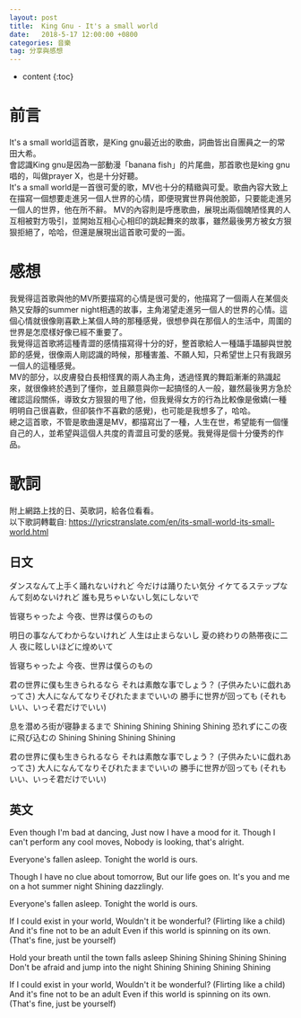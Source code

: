 ```yaml
---
layout: post
title:  King Gnu - It's a small world
date:   2018-5-17 12:00:00 +0800
categories: 音樂
tag: 分享與感想
---
```


* content
{:toc}


# 前言
It's a small world這首歌，是King gnu最近出的歌曲，詞曲皆出自團員之一的常田大希。  
會認識King gnu是因為一部動漫「banana fish」的片尾曲，那首歌也是king gnu唱的，叫做prayer X，也是十分好聽。  
It's a small world是一首很可愛的歌，MV也十分的精緻與可愛。歌曲內容大致上在描寫一個想要走進另一個人世界的心情，即便現實世界與他脫節，只要能走進另一個人的世界，他在所不辭。
MV的內容則是呼應歌曲，展現出兩個醜陋怪異的人互相被對方吸引，並開始互相心心相印的跳起舞來的故事，雖然最後男方被女方狠狠拒絕了，哈哈，但還是展現出這首歌可愛的一面。

# 感想
我覺得這首歌與他的MV所要描寫的心情是很可愛的，他描寫了一個兩人在某個炎熱又安靜的summer night相遇的故事，主角渴望走進另一個人的世界的心情。這個心情就很像剛喜歡上某個人時的那種感覺，很想參與在那個人的生活中，周圍的世界是怎麼樣好像已經不重要了。  
我覺得這首歌將這種青澀的感情描寫得十分的好，整首歌給人一種躡手躡腳與世脫節的感覺，很像兩人剛認識的時候，那種害羞、不願人知，只希望世上只有我跟另一個人的這種感覺。  
MV的部分，以皮膚發白長相怪異的兩人為主角，透過怪異的舞蹈漸漸的熟識起來，就很像終於遇到了懂你，並且願意與你一起搞怪的人一般，雖然最後男方急於確認這段關係，導致女方狠狠的甩了他，但我覺得女方的行為比較像是傲嬌(一種明明自己很喜歡，但卻裝作不喜歡的感覺)，也可能是我想多了，哈哈。  
總之這首歌，不管是歌曲還是MV，都描寫出了一種，人生在世，希望能有一個懂自己的人，並希望與這個人共度的青澀且可愛的感覺。我覺得是個十分優秀的作品。

# 歌詞
附上網路上找的日、英歌詞，給各位看看。  
以下歌詞轉載自: https://lyricstranslate.com/en/its-small-world-its-small-world.html

## 日文
ダンスなんて上手く踊れないけれど
今だけは踊りたい気分
イケてるステップなんて刻めないけれど
誰も見ちゃいないし気にしないで
 
皆寝ちゃったよ
今夜、世界は僕らのもの
 
明日の事なんてわからないけれど
人生は止まらないし
夏の終わりの熱帯夜に二人
夜に眩しいほどに煌めいて
 
皆寝ちゃったよ
今夜、世界は僕らのもの
 
君の世界に僕も生きられるなら
それは素敵な事でしょう？
(子供みたいに戯れあってさ)
大人になんてなりそびれたままでいいの
勝手に世界が回っても
(それもいい、いっそ君だけでいい)
 
息を潜めろ街が寝静まるまで
Shining Shining Shining Shining
恐れずにこの夜に飛び込むの
Shining Shining Shining Shining
 
君の世界に僕も生きられるなら
それは素敵な事でしょう？
(子供みたいに戯れあってさ)
大人になんてなりそびれたままでいいの
勝手に世界が回っても
(それもいい、いっそ君だけでいい)


## 英文

Even though I'm bad at dancing,
Just now I have a mood for it.
Though I can't perform any cool moves,
Nobody is looking, that's alright.
 
Everyone's fallen asleep.
Tonight the world is ours.
 
Though I have no clue about tomorrow,
But our life goes on.
It's you and me on a hot summer night
Shining dazzlingly.
 
Everyone's fallen asleep.
Tonight the world is ours.
 
If I could exist in your world,
Wouldn't it be wonderful?
(Flirting like a child)
And it's fine not to be an adult
Even if this world is spinning on its own.
(That's fine, just be yourself)
 
Hold your breath until the town falls asleep
Shining Shining Shining Shining
Don't be afraid and jump into the night
Shining Shining Shining Shining
 
If I could exist in your world,
Wouldn't it be wonderful?
(Flirting like a child)
And it's fine not to be an adult
Even if this world is spinning on its own.
(That's fine, just be yourself)

